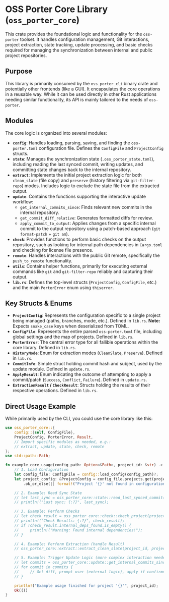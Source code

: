 # OSS Porter Core Library (`oss_porter_core`)

This crate provides the foundational logic and functionality for the `oss-porter` toolset. It handles configuration management, Git interactions, project extraction, state tracking, update processing, and basic checks required for managing the synchronization between internal and public project repositories.

## Purpose

This library is primarily consumed by the `oss_porter_cli` binary crate and potentially other frontends (like a GUI). It encapsulates the core operations in a reusable way. While it can be used directly in other Rust applications needing similar functionality, its API is mainly tailored to the needs of `oss-porter`.

## Modules

The core logic is organized into several modules:

*   **`config`**: Handles loading, parsing, saving, and finding the `oss-porter.toml` configuration file. Defines the `ConfigFile` and `ProjectConfig` structs.
*   **`state`**: Manages the synchronization state (`.oss_porter_state.toml`), including reading the last synced commit, writing updates, and committing state changes back to the internal repository.
*   **`extract`**: Implements the initial project extraction logic for both `clean_slate` (file copy) and `preserve` (history filtering via `git-filter-repo`) modes. Includes logic to exclude the state file from the extracted output.
*   **`update`**: Contains the functions supporting the interactive update workflow:
    *   `get_internal_commits_since`: Finds relevant new commits in the internal repository.
    *   `get_commit_diff_relative`: Generates formatted diffs for review.
    *   `apply_commit_to_output`: Applies changes from a specific internal commit to the output repository using a patch-based approach (`git format-patch` + `git am`).
*   **`check`**: Provides functions to perform basic checks on the output repository, such as looking for internal path dependencies in `Cargo.toml` and checking for license file presence.
*   **`remote`**: Handles interactions with the public Git remote, specifically the `push_to_remote` functionality.
*   **`utils`**: Contains helper functions, primarily for executing external commands like `git` and `git-filter-repo` reliably and capturing their output.
*   **`lib.rs`**: Defines the top-level structs (`ProjectConfig`, `ConfigFile`, etc.) and the main `PorterError` enum using `thiserror`.

## Key Structs & Enums

*   **`ProjectConfig`**: Represents the configuration specific to a single project being managed (paths, branches, mode, etc.). Defined in `lib.rs`. **Note:** Expects `snake_case` keys when deserialized from TOML.
*   **`ConfigFile`**: Represents the entire parsed `oss-porter.toml` file, including global settings and the map of projects. Defined in `lib.rs`.
*   **`PorterError`**: The central error type for all fallible operations within the core library. Defined in `lib.rs`.
*   **`HistoryMode`**: Enum for extraction modes (`CleanSlate`, `Preserve`). Defined in `lib.rs`.
*   **`CommitInfo`**: Simple struct holding commit hash and subject, used by the update module. Defined in `update.rs`.
*   **`ApplyResult`**: Enum indicating the outcome of attempting to apply a commit/patch (`Success`, `Conflict`, `Failure`). Defined in `update.rs`.
*   **`ExtractionResult` / `CheckResult`**: Structs holding the results of their respective operations. Defined in `lib.rs`.

## Direct Usage Example

While primarily used by the CLI, you could use the core library like this:

```rust
use oss_porter_core::{
    config::{self, ConfigFile},
    ProjectConfig, PorterError, Result,
    // Import specific modules as needed, e.g.:
    // extract, update, state, check, remote
};
use std::path::Path;

fn example_core_usage(config_path: Option<&Path>, project_id: &str) -> Result<(), Box<dyn std::error::Error>> {
    // 1. Load Configuration
    let config_file: ConfigFile = config::load_config(config_path)?;
    let project_config: &ProjectConfig = config_file.projects.get(project_id)
        .ok_or_else(|| format!("Project '{}' not found in configuration", project_id))?;

    // 2. Example: Read Sync State
    // let last_sync = oss_porter_core::state::read_last_synced_commit(project_config)?;
    // println!("Last sync: {:?}", last_sync);

    // 3. Example: Perform Checks
    // let check_result = oss_porter_core::check::check_project(project_id, project_config)?;
    // println!("Check Results: {:?}", check_result);
    // if !check_result.internal_deps_found.is_empty() {
    //     println!("Warning: Found internal dependencies!");
    // }

    // 4. Example: Perform Extraction (handle Result)
    // oss_porter_core::extract::extract_clean_slate(project_id, project_config)?;

    // 5. Example: Trigger Update Logic (more complex interaction needed)
    // let commits = oss_porter_core::update::get_internal_commits_since(project_config, last_sync.as_deref())?;
    // for commit in commits {
    //     // Get diff, prompt user (external logic), apply if confirmed...
    // }

    println!("Example usage finished for project '{}'", project_id);
    Ok(())
}
```